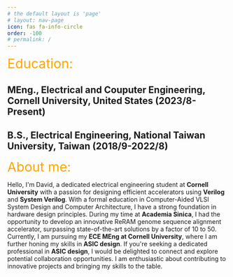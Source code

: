 ```yaml
---
# the default layout is 'page'
# layout: nav-page
icon: fas fa-info-circle
order: -100
# permalink: /
---
```


<!-- <img src="../pic/2_inch.jpg" alt="drawing" width="200"/> -->
 <span style="color:orange; font-size: 30px;">Education:<br></span>
<!-- ## Education: -->

## MEng., Electrical and Couputer Engineering, Cornell University, United States (2023/8-Present)

## B.S., Electrical Engineering, National Taiwan University, Taiwan (2018/9-2022/8)

 <span style="color:orange; font-size: 30px;">About me:<br></span>

<!-- I am currently a graduate student at the **Cornell University**. In university, I joined the **Energy-Efficient Circuits and Systems Lab (EECS Lab)** to develop energy-efficient machine learning accelerators that can reduce the power consumption of IoT devices. Later, I did an internship at **Academia Sinica** (an eminent research institute in Taiwan) where I researched compute-in-memory architecture. I became familiar with low-power circuit design. I plan to continue exploring **machine learning accelerators in IoT devices** in my master’s studies. -->

Hello, I'm David, a dedicated electrical engineering student at **Cornell University** with a passion for designing efficient accelerators using **Verilog** and **System Verilog**. With a formal education in Computer-Aided VLSI System Design and Computer Architecture, I have a strong foundation in hardware design principles.
During my time at **Academia Sinica**, I had the opportunity to develop an innovative ReRAM genome sequence alignment accelerator, surpassing state-of-the-art solutions by a factor of 10 to 50. Currently, I am pursuing my **ECE MEng at Cornell University**, where I am further honing my skills in **ASIC design**.
If you're seeking a dedicated professional in **ASIC design**, I would be delighted to connect and explore potential collaboration opportunities. I am enthusiastic about contributing to innovative projects and bringing my skills to the table.
